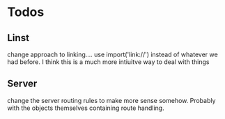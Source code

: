# Todos

## Linst

change approach to linking.... use import('link://') instead of whatever we had before.  I think this is a much more intiuitve way to deal with things

## Server

change the server routing rules to make more sense somehow.  Probably with the objects themselves containing route handling.

